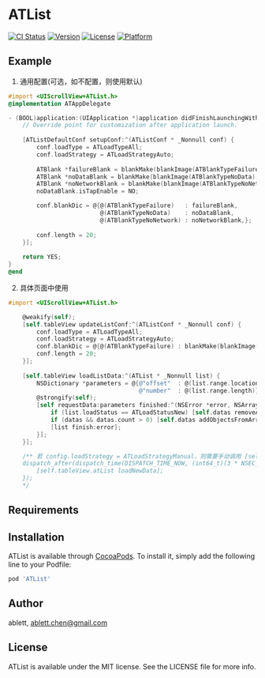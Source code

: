 # ATList

[![CI Status](https://img.shields.io/travis/ablett/ATList.svg?style=flat)](https://travis-ci.org/ablett/ATList)
[![Version](https://img.shields.io/cocoapods/v/ATList.svg?style=flat)](https://cocoapods.org/pods/ATList)
[![License](https://img.shields.io/cocoapods/l/ATList.svg?style=flat)](https://cocoapods.org/pods/ATList)
[![Platform](https://img.shields.io/cocoapods/p/ATList.svg?style=flat)](https://cocoapods.org/pods/ATList)

## Example

1. 通用配置(可选，如不配置，则使用默认)

```objectiveC
#import <UIScrollView+ATList.h>
@implementation ATAppDelegate

- (BOOL)application:(UIApplication *)application didFinishLaunchingWithOptions:(NSDictionary *)launchOption {
    // Override point for customization after application launch.
    
    [ATListDefaultConf setupConf:^(ATListConf * _Nonnull conf) {
        conf.loadType = ATLoadTypeAll;
        conf.loadStrategy = ATLoadStrategyAuto;
        
        ATBlank *failureBlank = blankMake(blankImage(ATBlankTypeFailure), @"数据请求失败☹️", @"10014");
        ATBlank *noDataBlank = blankMake(blankImage(ATBlankTypeNoData), @"暂时没有数据🙂", @"哈哈哈~");
        ATBlank *noNetworkBlank = blankMake(blankImage(ATBlankTypeNoNetwork), @"貌似没有网络🙄", @"请检查设置");
        noDataBlank.isTapEnable = NO;

        conf.blankDic = @{@(ATBlankTypeFailure)   : failureBlank,
                          @(ATBlankTypeNoData)    : noDataBlank,
                          @(ATBlankTypeNoNetwork) : noNetworkBlank,};
        
        conf.length = 20;
    }];
    
    return YES;
}
@end
```
2. 具体页面中使用

```objectiveC
#import <UIScrollView+ATList.h>

    @weakify(self);
    [self.tableView updateListConf:^(ATListConf * _Nonnull conf) {
        conf.loadType = ATLoadTypeAll;
        conf.loadStrategy = ATLoadStrategyAuto;
        conf.blankDic = @{@(ATBlankTypeFailure) : blankMake(blankImage(ATBlankTypeFailure), @"绘本数据加载失败", @"10015")};
        conf.length = 20;
    }];
    
    [self.tableView loadListData:^(ATList * _Nonnull list) {
        NSDictionary *parameters = @{@"offset"  : @(list.range.location),
                                     @"number"  : @(list.range.length)};
        @strongify(self);
        [self requestData:parameters finished:^(NSError *error, NSArray *datas) {
            if (list.loadStatus == ATLoadStatusNew) [self.datas removeAllObjects];
            if (datas && datas.count > 0) [self.datas addObjectsFromArray:datas];
            [list finish:error];
        }];
    }];

    /** 若 config.loadStrategy = ATLoadStrategyManual，则需要手动调用 [self.tableView.at_list loadNew];
    dispatch_after(dispatch_time(DISPATCH_TIME_NOW, (int64_t)(3 * NSEC_PER_SEC)), dispatch_get_main_queue(), ^{
        [self.tableView.atList loadNewData];
    });
    */
```

## Requirements

## Installation

ATList is available through [CocoaPods](https://cocoapods.org). To install
it, simply add the following line to your Podfile:

```ruby
pod 'ATList'
```

## Author

ablett, ablett.chen@gmail.com

## License

ATList is available under the MIT license. See the LICENSE file for more info.
